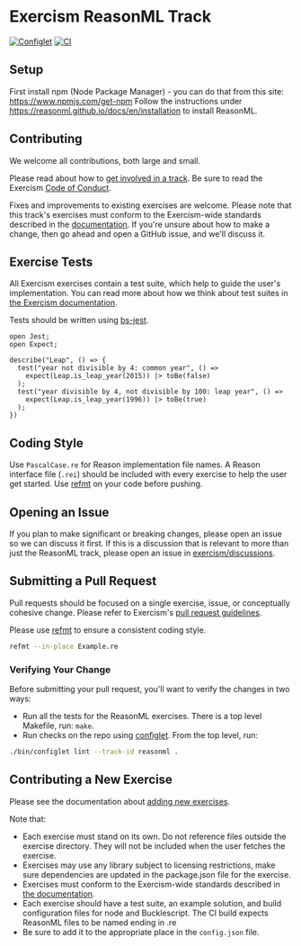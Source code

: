 # Exercism ReasonML Track

[![Configlet](https://github.com/exercism/reasonml/actions/workflows/configlet.yml/badge.svg)](https://github.com/exercism/reasonml/actions/workflows/configlet.yml) [![CI](https://github.com/exercism/reasonml/actions/workflows/main.yml/badge.svg)](https://github.com/exercism/reasonml/actions/workflows/main.yml)

## Setup

First install npm (Node Package Manager) - you can do that from this site: https://www.npmjs.com/get-npm
Follow the instructions under https://reasonml.github.io/docs/en/installation to install ReasonML.

## Contributing

We welcome all contributions, both large and small.

Please read about how to [get involved in a track](https://github.com/exercism/docs/tree/main/building/tracks). Be sure to read the Exercism [Code of Conduct](https://exercism.io/code-of-conduct).

Fixes and improvements to existing exercises are welcome. Please note that this track's exercises must conform to the Exercism-wide standards described in the [documentation](https://github.com/exercism/docs/tree/main). If you're unsure about how to make a change, then go ahead and open a GitHub issue, and we'll discuss it.

## Exercise Tests

All Exercism exercises contain a test suite, which help to guide the user's implementation. You can read more about how we think about test suites in [the Exercism documentation](https://github.com/exercism/docs/blob/master/language-tracks/exercises/anatomy/test-suites.md).

Tests should be written using [bs-jest](https://github.com/glennsl/bs-jest).

```re
open Jest;
open Expect;

describe("Leap", () => {
  test("year not divisible by 4: common year", () =>
    expect(Leap.is_leap_year(2015)) |> toBe(false)
  );
  test("year divisible by 4, not divisible by 100: leap year", () =>
    expect(Leap.is_leap_year(1996)) |> toBe(true)
  );
})
```

## Coding Style

Use `PascalCase.re` for Reason implementation file names.
A Reason interface file (`.rei`) should be included with every exercise to help the user get started.
Use [refmt](https://github.com/reasonml/reason-cli) on your code before pushing.

## Opening an Issue

If you plan to make significant or breaking changes, please open an issue so we can discuss it first. If this is a discussion that is relevant to more than just the ReasonML track, please open an issue in [exercism/discussions](https://github.com/exercism/discussions/issues).

## Submitting a Pull Request

Pull requests should be focused on a single exercise, issue, or conceptually cohesive change. Please refer to Exercism's [pull request guidelines](https://github.com/exercism/docs/blob/master/contributing/pull-request-guidelines.md).

Please use [refmt](https://reasonml.github.io/docs/en/extra-goodies.html) to ensure a consistent coding style.

```sh
refmt --in-place Example.re
```

### Verifying Your Change

Before submitting your pull request, you'll want to verify the changes in two ways:

- Run all the tests for the ReasonML exercises. There is a top level Makefile, run: `make`.
- Run checks on the repo using [configlet](https://github.com/exercism/docs/tree/main/building/configlet). From the top level, run:

```sh
./bin/configlet lint --track-id reasonml .
```

## Contributing a New Exercise

Please see the documentation about [adding new exercises](https://github.com/exercism/docs/tree/main/building/tracks/practice-exercises).

Note that:

- Each exercise must stand on its own. Do not reference files outside the exercise directory. They will not be included when the user fetches the exercise.
- Exercises may use any library subject to licensing restrictions, make sure dependencies are updated in the package.json file for the exercise.
- Exercises must conform to the Exercism-wide standards described in [the documentation](https://github.com/exercism/docs/tree/master/language-tracks/exercises).
- Each exercise should have a test suite, an example solution, and build configuration files for node and Bucklescript. The CI build expects ReasonML files to be named ending in .re
- Be sure to add it to the appropriate place in the `config.json` file.
